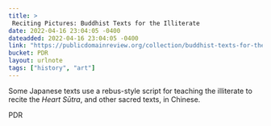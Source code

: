 ```yaml
---
title: > 
 Reciting Pictures: Buddhist Texts for the Illiterate
date: 2022-04-16 23:04:05 -0400
dateadded: 2022-04-16 23:04:05 -0400
link: "https://publicdomainreview.org/collection/buddhist-texts-for-the-illiterate"
bucket: PDR
layout: urlnote
tags: ["history", "art"]
--- 
```

Some Japanese texts use a rebus-style script for teaching the illiterate to recite the *Heart Sūtra*, and other sacred texts, in Chinese.
 <!-- end excerpt --> 
<div class='bucket'><a class='internal-link' src='_notes/buckets/PDR'>PDR</a></div> 
